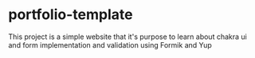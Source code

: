 # portfolio-template
This project is a simple website that it's purpose to learn about chakra ui and form implementation and validation using Formik and Yup
